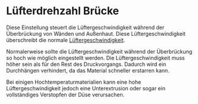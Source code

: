 Lüfterdrehzahl Brücke
====
Diese Einstellung steuert die Lüftergeschwindigkeit während der Überbrückung von Wänden und Außenhaut. Diese Lüftergeschwindigkeit überschreibt die normale [Lüftergeschwindigkeit](../cooling/cool_fan_speed.md).

Normalerweise sollte die Lüftergeschwindigkeit während der Überbrückung so hoch wie möglich eingestellt werden. Die Lüftergeschwindigkeit muss höher sein als für den Rest des Druckvorgangs. Dadurch wird ein Durchhängen verhindert, da das Material schneller erstarren kann.

Bei einigen Hochtemperaturmaterialien kann eine hohe Lüftergeschwindigkeit jedoch eine Unterextrusion oder sogar ein vollständiges Verstopfen der Düse verursachen.